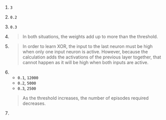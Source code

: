 1. `3`
2. `0.2`
3. `0.3`

4. > In both situations, the weights add up to more than the threshold.
5. > In order to learn XOR, the input to the last neuron must be high when only one input neuron is active. However, because the calculation adds the activations of the previous layer together, that cannot happen as it will be high when both inputs are active.

6.
    * `0.1`, `12000`
    * `0.2`, `5000`
    * `0.3`, `2500`
    > As the threshold increases, the number of episodes required decreases.

7.
